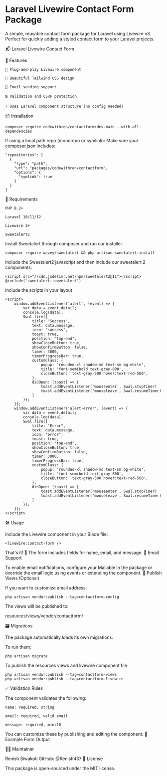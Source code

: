 #  Laravel Livewire Contact Form Package

A simple, reusable contact form package for Laravel using Livewire v3. Perfect for quickly adding a styled contact form to your Laravel projects.

📬 Laravel Livewire Contact Form


🚀 Features

    🧩 Plug-and-play Livewire component

    🎨 Beautiful Tailwind CSS design

    📧 Email sending support

    🔒 Validation and CSRF protection

    ⚡ Uses Laravel component structure (no config needed)

📦 Installation

    composer require codewithren/contactform:dev-main --with-all-dependencies
   


If using a local path repo (monorepo or symlink):
Make sure your composer.json includes:

    "repositories": [
      {
        "type": "path",
        "url": "packages/codewithren/contactform",
        "options": {
          "symlink": true
        }
      }
    ]

🧠 Requirements

    PHP 8.2+

    Laravel 10/11/12

    Livewire 3+

    Sweetalert2

Install Sweetalert through composer and run our installer.

    composer require wavey/sweetalert && php artisan sweetalert:install

Include the Sweetalert2 javascript and then include our sweetalert 2 components.

    <script src="//cdn.jsdelivr.net/npm/sweetalert2@11"></script>
    @include('sweetalert::sweetalert')

Include the scripts in your layout
     
    <script>
        window.addEventListener('alert', (event) => {
            var data = event.detail;
            console.log(data);
            Swal.fire({
                title: "Success",
                text: data.message,
                icon: "success",
                toast: true,
                position: "top-end",
                showCloseButton: true,
                showConfirmButton: false,
                timer: 3000,
                timerProgressBar: true,
                customClass: {
                    popup: 'rounded-xl shadow-md text-sm bg-white',
                    title: 'font-semibold text-gray-800',
                    closeButton: 'text-gray-500 hover:text-red-500',
                },
                didOpen: (toast) => {
                    toast.addEventListener('mouseenter', Swal.stopTimer)
                    toast.addEventListener('mouseleave', Swal.resumeTimer)
                }
            });
        });
        window.addEventListener('alert-error', (event) => {
            var data = event.detail;
            console.log(data);
            Swal.fire({
                title: "Error",
                text: data.message,
                icon: "error",
                toast: true,
                position: "top-end",
                showCloseButton: true,
                showConfirmButton: false,
                timer: 3000,
                timerProgressBar: true,
                customClass: {
                    popup: 'rounded-xl shadow-md text-sm bg-white',
                    title: 'font-semibold text-gray-800',
                    closeButton: 'text-gray-500 hover:text-red-500',
                },
                didOpen: (toast) => {
                    toast.addEventListener('mouseenter', Swal.stopTimer)
                    toast.addEventListener('mouseleave', Swal.resumeTimer)
                }
            });
        });
    </script>


🛠 Usage

Include the Livewire component in your Blade file:

    <livewire:contact-form />

That's it! 🎉 The form includes fields for name, email, and message.
📨 Email Support

To enable email notifications, configure your Mailable in the package or override the email logic using events or extending the component.
🧾 Publish Views (Optional)

If you want to customize email address:

    php artisan vendor:publish --tag=contactform-config

The views will be published to:

resources/views/vendor/contactform/

🗃️ Migrations

The package automatically loads its own migrations.

To run them:

    php artisan migrate

To publish the resources views and livewire component file

    php artisan vendor:publish --tag=contactform-views
    php artisan vendor:publish --tag=contactform-livewire

✅ Validation Rules

The component validates the following:

    name: required, string

    email: required, valid email

    message: required, min:10

You can customize these by publishing and editing the component.
🧪 Example Form Output

🙋‍♂️ Maintainer

Renish Siwakoti
GitHub: @Renish437
📄 License

This package is open-sourced under the MIT license.